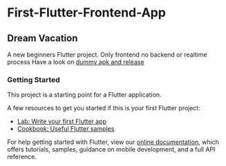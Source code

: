 # First-Flutter-Frontend-App
## Dream Vacation

A new beginners Flutter project.
Only frontend no backend or realtime process 
Have a look on [dummy apk and release](https://github.com/M-Usman-Tahir/First-Flutter-Frontend-App/tree/main/output)

### Getting Started

This project is a starting point for a Flutter application.

A few resources to get you started if this is your first Flutter project:

- [Lab: Write your first Flutter app](https://flutter.dev/docs/get-started/codelab)
- [Cookbook: Useful Flutter samples](https://flutter.dev/docs/cookbook)

For help getting started with Flutter, view our
[online documentation](https://flutter.dev/docs), which offers tutorials,
samples, guidance on mobile development, and a full API reference.
